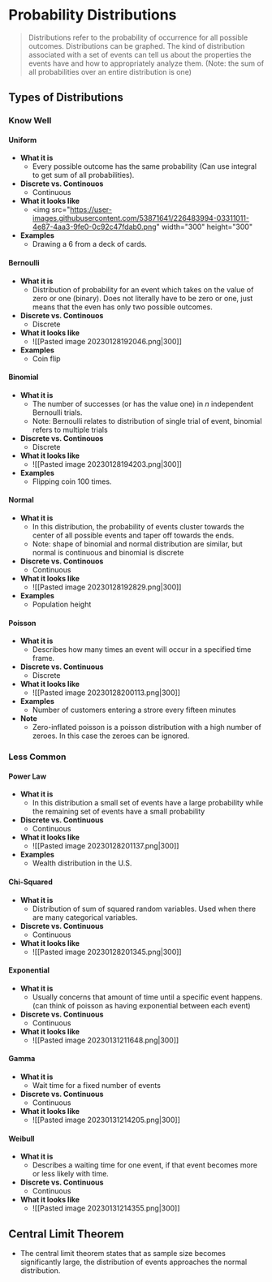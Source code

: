 # Probability Distributions

> Distributions refer to the probability of occurrence for all possible outcomes. Distributions can be graphed. The kind of distribution associated with a set of events can tell us about the properties the events have and how to appropriately analyze them. (Note: the sum of all probabilities over an entire distribution is one)

## Types of Distributions
### Know Well
#### Uniform
- **What it is**
	- Every possible outcome has the same probability (Can use integral to get sum of all probabilities).
- **Discrete vs. Continouos**
	- Continuous
- **What it looks like**
	- <img src="https://user-images.githubusercontent.com/53871641/226483994-03311011-4e87-4aa3-9fe0-0c92c47fdab0.png" width="300" height="300"
- **Examples**
	- Drawing a 6 from a deck of cards.

#### Bernoulli
- **What it is** 
	- Distribution of probability for an event which takes on the value of zero or one (binary). Does not literally have to be zero or one, just means that the even has only two possible outcomes.
- **Discrete vs. Continouos**
	- Discrete
- **What it looks like**
	- ![[Pasted image 20230128192046.png|300]]
- **Examples**
	- Coin flip

#### Binomial
- **What it is** 
	- The number of successes (or has the value one) in *n* independent Bernoulli trials.
	- Note: Bernoulli relates to distribution of single trial of event, binomial refers to multiple trials
- **Discrete vs. Continouos**
	- Discrete
- **What it looks like**
	- ![[Pasted image 20230128194203.png|300]]
- **Examples**
	- Flipping coin 100 times.

#### Normal
- **What it is**
	- In this distribution, the probability of events cluster towards the center of all possible events and taper off towards the ends. 
	- Note: shape of binomial and normal distribution are similar, but normal is continuous and binomial is discrete
- **Discrete vs. Continouos**
	- Continuous
- **What it looks like**
	- ![[Pasted image 20230128192829.png|300]]
- **Examples**
	- Population height

#### Poisson
- **What it is** 
	- Describes how many times an event will occur in a specified time frame.
- **Discrete vs. Continuous**
	- Discrete
- **What it looks like**
	- ![[Pasted image 20230128200113.png|300]]
- **Examples**
	- Number of customers entering a strore every fifteen minutes
- **Note**
	- Zero-inflated poisson is a poisson distribution with a high number of zeroes. In this case the zeroes can be ignored.

### Less Common
#### Power Law
- **What it is** 
	- In this distribution a small set of events have a large probability while the remaining set of events have a small probability
- **Discrete vs. Continuous**
	- Continuous
- **What it looks like**
	- ![[Pasted image 20230128201137.png|300]]
- **Examples**
	- Wealth distribution in the U.S.

#### Chi-Squared
- **What it is** 
	- Distribution of sum of squared random variables. Used when there are many categorical variables.
- **Discrete vs. Continuous**
	- Continuous
- **What it looks like**
	- ![[Pasted image 20230128201345.png|300]]

#### Exponential
- **What it is** 
	- Usually concerns that amount of time until a specific event happens. (can think of poisson as having exponential between each event)
- **Discrete vs. Continuous**
	- Continuous
- **What it looks like**
	- ![[Pasted image 20230131211648.png|300]]

#### Gamma
- **What it is** 
	- Wait time for a fixed number of events
- **Discrete vs. Continuous**
	- Continuous
- **What it looks like**
	- ![[Pasted image 20230131214205.png|300]]

#### Weibull
- **What it is** 
	- Describes a waiting time for one event, if that event becomes more or less likely with time.
- **Discrete vs. Continuous**
	- Continuous
- **What it looks like**
	- ![[Pasted image 20230131214355.png|300]]

## Central Limit Theorem
- The central limit theorem states that as sample size becomes significantly large, the distribution of events approaches the normal distribution.




